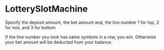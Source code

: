 # LotterySlotMachine

Specify the deposit amount, the bet amount and, the line number 1 for top, 2 for mid, and 3 for bottom

If the line number you took has same symbols in a row, you win. Otherwise your bet amount will be deducted from your balance.
